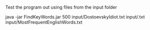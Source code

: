 Test the program out using files from the input folder

java -jar FindKeyWords.jar 500 input/DostoevskyIdiot.txt input/.txt input/MostFrequentEnglishWords.txt
